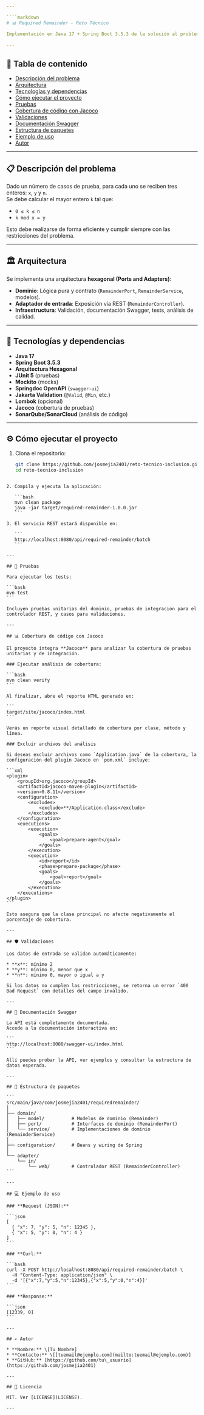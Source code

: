 ```yaml
---

````markdown
# 📊 Required Remainder - Reto Técnico

Implementación en Java 17 + Spring Boot 3.5.3 de la solución al problema [Codeforces 1374A - Required Remainder](https://codeforces.com/problemset/problem/1374/A), siguiendo arquitectura hexagonal, buenas prácticas, pruebas unitarias, validaciones, documentación Swagger y análisis de calidad de código con Jacoco y SonarQube.

---
```


## 🚀 Tabla de contenido

- [Descripción del problema](#descripción-del-problema)
- [Arquitectura](#arquitectura)
- [Tecnologías y dependencias](#tecnologías-y-dependencias)
- [Cómo ejecutar el proyecto](#cómo-ejecutar-el-proyecto)
- [Pruebas](#pruebas)
- [Cobertura de código con Jacoco](#cobertura-de-código-con-jacoco)
- [Validaciones](#validaciones)
- [Documentación Swagger](#documentación-swagger)
- [Estructura de paquetes](#estructura-de-paquetes)
- [Ejemplo de uso](#ejemplo-de-uso)
- [Autor](#autor)

---

## 📋 Descripción del problema

Dado un número de casos de prueba, para cada uno se reciben tres enteros: `x`, `y` y `n`.  
Se debe calcular el mayor entero `k` tal que:

- `0 ≤ k ≤ n`
- `k mod x = y`

Esto debe realizarse de forma eficiente y cumplir siempre con las restricciones del problema.

---

## 🏛️ Arquitectura

Se implementa una arquitectura **hexagonal (Ports and Adapters)**:

- **Dominio**: Lógica pura y contrato (`RemainderPort`, `RemainderService`, modelos).
- **Adaptador de entrada**: Exposición vía REST (`RemainderController`).
- **Infraestructura**: Validación, documentación Swagger, tests, análisis de calidad.

---

## 🧰 Tecnologías y dependencias

- **Java 17**
- **Spring Boot 3.5.3**
- **Arquitectura Hexagonal**
- **JUnit 5** (pruebas)
- **Mockito** (mocks)
- **Springdoc OpenAPI** (`swagger-ui`)
- **Jakarta Validation** (`@Valid`, `@Min`, etc.)
- **Lombok** (opcional)
- **Jacoco** (cobertura de pruebas)
- **SonarQube/SonarCloud** (análisis de código)

---

## ⚙️ Cómo ejecutar el proyecto

1. Clona el repositorio:
   ```bash
   git clone https://github.com/josmejia2401/reto-tecnico-inclusion.git
   cd reto-tecnico-inclusion
````

2. Compila y ejecuta la aplicación:

   ```bash
   mvn clean package
   java -jar target/required-remainder-1.0.0.jar
   ```

3. El servicio REST estará disponible en:

   ```
   http://localhost:8080/api/required-remainder/batch
   ```

---

## 🧪 Pruebas

Para ejecutar los tests:

```bash
mvn test
```

Incluyen pruebas unitarias del dominio, pruebas de integración para el controlador REST, y casos para validaciones.

---

## 📊 Cobertura de código con Jacoco

El proyecto integra **Jacoco** para analizar la cobertura de pruebas unitarias y de integración.

### Ejecutar análisis de cobertura:

```bash
mvn clean verify
```

Al finalizar, abre el reporte HTML generado en:

```
target/site/jacoco/index.html
```

Verás un reporte visual detallado de cobertura por clase, método y línea.

### Excluir archivos del análisis

Si deseas excluir archivos como `Application.java` de la cobertura, la configuración del plugin Jacoco en `pom.xml` incluye:

```xml
<plugin>
    <groupId>org.jacoco</groupId>
    <artifactId>jacoco-maven-plugin</artifactId>
    <version>0.8.11</version>
    <configuration>
        <excludes>
            <exclude>**/Application.class</exclude>
        </excludes>
    </configuration>
    <executions>
        <execution>
            <goals>
                <goal>prepare-agent</goal>
            </goals>
        </execution>
        <execution>
            <id>report</id>
            <phase>prepare-package</phase>
            <goals>
                <goal>report</goal>
            </goals>
        </execution>
    </executions>
</plugin>
```

Esto asegura que la clase principal no afecte negativamente el porcentaje de cobertura.

---

## 🛡️ Validaciones

Los datos de entrada se validan automáticamente:

* **x**: mínimo 2
* **y**: mínimo 0, menor que x
* **n**: mínimo 0, mayor o igual a y

Si los datos no cumplen las restricciones, se retorna un error `400 Bad Request` con detalles del campo inválido.

---

## 📑 Documentación Swagger

La API está completamente documentada.
Accede a la documentación interactiva en:

```
http://localhost:8080/swagger-ui/index.html
```

Allí puedes probar la API, ver ejemplos y consultar la estructura de datos esperada.

---

## 📁 Estructura de paquetes

```
src/main/java/com/josmejia2401/requiredremainder/
│
├── domain/
│   ├── model/          # Modelos de dominio (Remainder)
│   ├── port/           # Interfaces de dominio (RemainderPort)
│   └── service/        # Implementaciones de dominio (RemainderService)
│
├── configuration/      # Beans y wiring de Spring
│
└── adapter/
    └── in/
        └── web/        # Controlador REST (RemainderController)
```

---

## 💻 Ejemplo de uso

### **Request (JSON):**

```json
[
  { "x": 7, "y": 5, "n": 12345 },
  { "x": 5, "y": 0, "n": 4 }
]
```

### **Curl:**

```bash
curl -X POST http://localhost:8080/api/required-remainder/batch \
  -H "Content-Type: application/json" \
  -d '[{"x":7,"y":5,"n":12345},{"x":5,"y":0,"n":4}]'
```

### **Response:**

```json
[12339, 0]
```

---

## ✍️ Autor

* **Nombre:** \[Tu Nombre]
* **Contacto:** \[[tuemail@ejemplo.com](mailto:tuemail@ejemplo.com)]
* **GitHub:** [https://github.com/tu\_usuario](https://github.com/josmejia2401)

---

## 📝 Licencia

MIT. Ver [LICENSE](LICENSE).

---